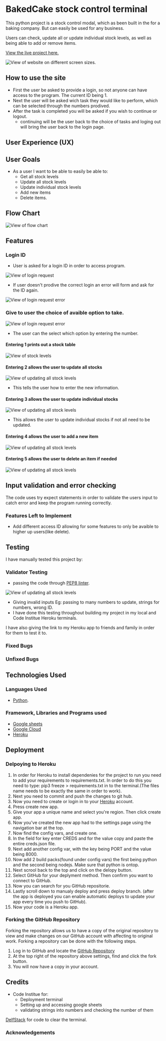 # BakedCake stock control terminal

This python project is a stock control modal, which as been built in the for a baking company. But can easily be used for any business.

Users can check, update all or update individual stock levels, as well as being able to add or remove items.

[View the live project here.](https://baked-cake.herokuapp.com/)

![View of website on different screen sizes.](assets/images/air.png)

## How to use the site

* First the user be asked to provide a login, so not anyone can have access to the program. The current ID being 1.
* Next the user will be asked wich task they would like to perform, which can be selected through the numbers prodived.
* After the task is completed you will be asked if you wish to continue or logout.
    * continuing will be the user back to the choice of tasks and loging out will bring the user back to the login page.

## User Experience (UX)

## User Goals

* As a user I want to be able to easily be able to: 
    * Get all stock levels 
    * Update all stock levels
    * Update individual stock levels
    * Add new items 
    * Delete items.

## Flow Chart

![View of flow chart](assets/images/lchart.png)

## Features

### Login ID
* User is asked for a login ID in order to access program.

![View of login request](assets/images/login.png)
 
* If user doesn't prodive the correct login an error will form and ask for the ID again.

![View of login request error](assets/images/login_e.png)

### Give to user the choice of avaible option to take.

![View of login request error](assets/images/choices.png)

* The user can the select which option by entering the number.

#### Entering 1 prints out a stock table

![View of stock levels](assets/images/stock_l.png)

#### Entering 2 allows the user to update all stocks

![View of updating all stock levels](assets/images/update_a.png)

* This tells the user how to enter the new information.

#### Entering 3 allows the user to update individual stocks

![View of updating all stock levels](assets/images/update_i.png)

* This allows the user to update individual stocks if not all need to be updated.

#### Entering 4 allows the user to add a new item

![View of updating all stock levels](assets/images/add.png)

#### Entering 5 allows the user to delete an item if needed

![View of updating all stock levels](assets/images/del.png)

## Input validation and error checking

The code uses try expect statements in order to validate the users input to catch error and keep the program running correctly.

###  Features Left to Implement

* Add different access ID allowing for some features to only be avaible to higher up users(like delete).

## Testing

I have manually tested this project by:

### Validator Testing

* passing the code through [PEP8 linter](http://pep8online.com/).

![View of updating all stock levels](assets/images/pep8.png)

* Giving invalid inputs Eg: passing to many numbers to update, strings for numbers, wrong ID.
* I have done this testing throughout building my project in my local and Code Institue Heroku terminals.

I have also giving the link to my Heroku app to friends and family in order for them to test it to.


### Fixed Bugs 


### Unfixed Bugs


## Technologies Used

### Languages Used

* [Python](https://en.wikipedia.org/wiki/Python_(programming_language)).

### Framework, Libraries and Programs used

* [Google sheets](https://www.google.co.uk/sheets/about/)
* [Google Cloud](https://cloud.google.com/)
* [Heroku](https://signup.heroku.com/login)

## Deployment

### Delpoying to Heroku

1. In order for Heroku to install dependenies for the project to run you need to add your requirements to requirements.txt. In order to do this you need to type:
pip3 freeze > requirements.txt in to the terminal.(The files name needs to be exactly the same in order to work).
2. Next you need to commit and push the changes to git hub.
3. Now you need to create or login in to your [Heroku](https://signup.heroku.com/login) account.
4. Press create new app.
5. Give your app a unique name and select you're region. Then click create app.
6. Now you've created the new app had to the settings page using the navigation bar at the top.
7. Now find the config vars, and create one.
8. In the field for key enter CREDS and for the value copy and paste the entire creds.json file.
9. Next add another config var, with the key being PORT and the value being 8000.
10. Now add 2 build packs(found under config vars) the first being python and the second being nodejs. Make sure that python is ontop.
11. Next scrool back to the top and click on the delopy button.
12. Select GitHub for your deplyment method. Then confirm you want to connect to GitHub.
13. Now you can search for you GitHub repositorie.
14. Lastly scroll down to manualy deploy and press deploy branch. (after the app is deployed you can enable automatic deploys to update your app every time you push to GitHub).
15. Now your code is a Heroku app.

### Forking the GitHub Repository

Forking the repository allows us to have a copy of the original repository to view and make changes on our GitHub account with affecting to original work. Forking a repository can be done with the following steps.

1. Log in to GitHub and locate the [GitHub Repository](https://github.com/)
2. At the top right of the repository above settings, find and click the fork button. 
3. You will now have a copy in your account.

## Credits

* Code Institue for:
    * Deployment terminal
    * Setting up and accessing google sheets
    * validating strings into numbers and checking the number of them

[DelfStack](https://www.delftstack.com/howto/python/python-clear-console/) for code to clear the terminal. 

### Acknowledgements
